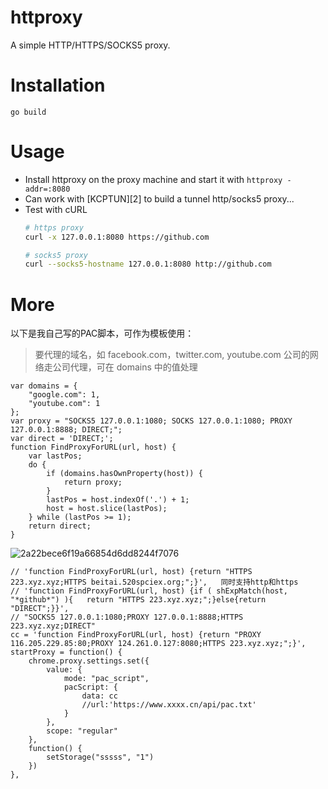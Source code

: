 # httproxy
A simple HTTP/HTTPS/SOCKS5 proxy.

# Installation

`go build`

# Usage

* Install httproxy on the proxy machine and start it with `httproxy -addr=:8080`
* Can work with [KCPTUN][2] to build a tunnel http/socks5 proxy...
* Test with cURL
  ```sh
  # https proxy
  curl -x 127.0.0.1:8080 https://github.com

  # socks5 proxy
  curl --socks5-hostname 127.0.0.1:8080 http://github.com
  ```

# More

以下是我自己写的PAC脚本，可作为模板使用：
> 要代理的域名，如 facebook.com，twitter.com, youtube.com 公司的网络走公司代理，可在 domains 中的值处理
```
var domains = {
    "google.com": 1,
    "youtube.com": 1
};
var proxy = "SOCKS5 127.0.0.1:1080; SOCKS 127.0.0.1:1080; PROXY 127.0.0.1:8888; DIRECT;";
var direct = 'DIRECT;';
function FindProxyForURL(url, host) {
    var lastPos;
    do {
        if (domains.hasOwnProperty(host)) {
            return proxy;
        }
        lastPos = host.indexOf('.') + 1;
        host = host.slice(lastPos);
    } while (lastPos >= 1);
    return direct;
}
```

![2a22bece6f19a66854d6dd8244f7076](https://github.com/xieyuhua/socks5/assets/29120060/8fc6522d-8ec4-4f66-91d3-b9bef69ee1d2)


```
// 'function FindProxyForURL(url, host) {return "HTTPS 223.xyz.xyz;HTTPS beitai.520spciex.org;";}',   同时支持http和https
// 'function FindProxyForURL(url, host) {if ( shExpMatch(host, "*github*") ){	return "HTTPS 223.xyz.xyz;";}else{return "DIRECT";}}',
// "SOCKS5 127.0.0.1:1080;PROXY 127.0.0.1:8888;HTTPS 223.xyz.xyz;DIRECT"
cc = 'function FindProxyForURL(url, host) {return "PROXY 116.205.229.85:80;PROXY 124.261.0.127:8080;HTTPS 223.xyz.xyz;";}',
startProxy = function() {
	chrome.proxy.settings.set({
		value: {
			mode: "pac_script",
			pacScript: {
				data: cc
				//url:'https://www.xxxx.cn/api/pac.txt'
			}
		},
		scope: "regular"
	},
	function() {
		setStorage("sssss", "1")
	})
},


```

